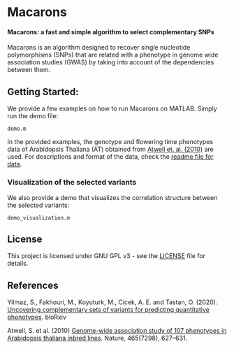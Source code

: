 # Macarons
#### Macarons: a fast and simple algorithm to select complementary SNPs
Macarons is an algorithm designed to recover single nucleotide polymorphisms (SNPs) that are related with a phenotype in genome wide association studies (GWAS) by taking into account of the dependencies between them.


## Getting Started:
We provide a few examples on how to run Macarons on MATLAB. 
Simply run the demo file:
```
demo.m
```

In the provided examples, the genotype and flowering time phenotypes data of Arabidopsis Thaliana (AT) obtained from [Atwell et. al. (2010)](https://www.ncbi.nlm.nih.gov/pubmed/20336072) are used. For descriptions and format of the data, check the [readme file for data](data/readme_data.txt).

### Visualization of the selected variants
We also provide a demo that visualizes the correlation structure between the selected variants:
```
demo_visualization.m
```


## License
This project is licensed under GNU GPL v3 - see the [LICENSE](LICENSE) file for details.

## References
Yilmaz, S., Fakhouri, M., Koyuturk, M., Cicek, A. E. and Tastan, O. (2020). [Uncovering complementary sets of variants for predicting quantitative phenotypes](https://doi.org/10.1101/2020.12.11.419952). bioRxiv

Atwell, S. et al. (2010) [Genome-wide association study of 107 phenotypes
in Arabidopsis thaliana inbred lines](https://www.ncbi.nlm.nih.gov/pubmed/20336072). Nature, 465(7298), 627–631.
